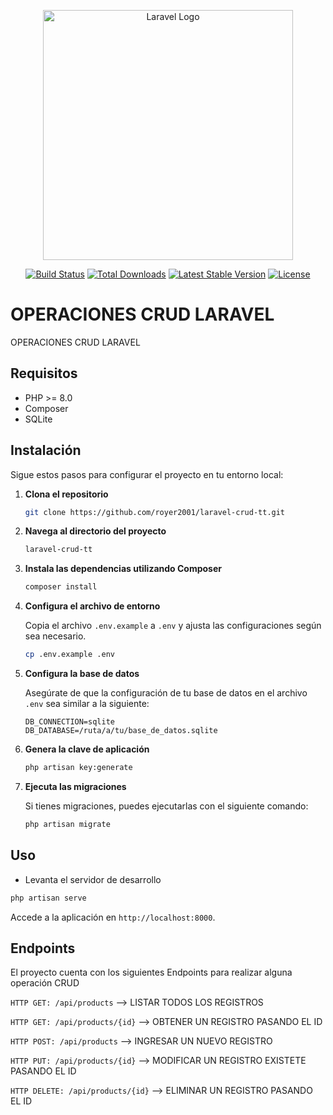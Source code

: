 <p align="center"><a href="https://laravel.com" target="_blank"><img src="https://raw.githubusercontent.com/laravel/art/master/logo-lockup/5%20SVG/2%20CMYK/1%20Full%20Color/laravel-logolockup-cmyk-red.svg" width="400" alt="Laravel Logo"></a></p>

<p align="center">
<a href="https://github.com/laravel/framework/actions"><img src="https://github.com/laravel/framework/workflows/tests/badge.svg" alt="Build Status"></a>
<a href="https://packagist.org/packages/laravel/framework"><img src="https://img.shields.io/packagist/dt/laravel/framework" alt="Total Downloads"></a>
<a href="https://packagist.org/packages/laravel/framework"><img src="https://img.shields.io/packagist/v/laravel/framework" alt="Latest Stable Version"></a>
<a href="https://packagist.org/packages/laravel/framework"><img src="https://img.shields.io/packagist/l/laravel/framework" alt="License"></a>
</p>

# OPERACIONES CRUD LARAVEL

OPERACIONES CRUD LARAVEL

## Requisitos

- PHP >= 8.0
- Composer
- SQLite

## Instalación

Sigue estos pasos para configurar el proyecto en tu entorno local:

1. **Clona el repositorio**

   ```bash
   git clone https://github.com/royer2001/laravel-crud-tt.git
   ```

2. **Navega al directorio del proyecto**

   ```bash
   laravel-crud-tt
   ```

3. **Instala las dependencias utilizando Composer**

   ```bash
   composer install
   ```

4. **Configura el archivo de entorno**

   Copia el archivo `.env.example` a `.env` y ajusta las configuraciones según sea necesario.

   ```bash
   cp .env.example .env
   ```

5. **Configura la base de datos**

   Asegúrate de que la configuración de tu base de datos en el archivo `.env` sea similar a la siguiente:

   ```dotenv
   DB_CONNECTION=sqlite
   DB_DATABASE=/ruta/a/tu/base_de_datos.sqlite
   ```

6. **Genera la clave de aplicación**

   ```bash
   php artisan key:generate
   ```

7. **Ejecuta las migraciones**

   Si tienes migraciones, puedes ejecutarlas con el siguiente comando:

   ```bash
   php artisan migrate
   ```

## Uso

- Levanta el servidor de desarrollo

```bash
php artisan serve
```

Accede a la aplicación en `http://localhost:8000`.

## Endpoints

El proyecto cuenta con los siguientes Endpoints para realizar alguna operación CRUD

`HTTP GET: /api/products` --> LISTAR TODOS LOS REGISTROS

`HTTP GET: /api/products/{id}` --> OBTENER UN REGISTRO PASANDO EL ID

`HTTP POST: /api/products` --> INGRESAR UN NUEVO REGISTRO

`HTTP PUT: /api/products/{id}` --> MODIFICAR UN REGISTRO EXISTETE PASANDO EL ID

`HTTP DELETE: /api/products/{id}` --> ELIMINAR UN REGISTRO PASANDO EL ID